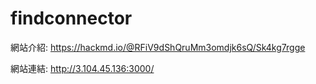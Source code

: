 # findconnector

網站介紹: https://hackmd.io/@RFiV9dShQruMm3omdjk6sQ/Sk4kg7rgge      



網站連結: http://3.104.45.136:3000/
